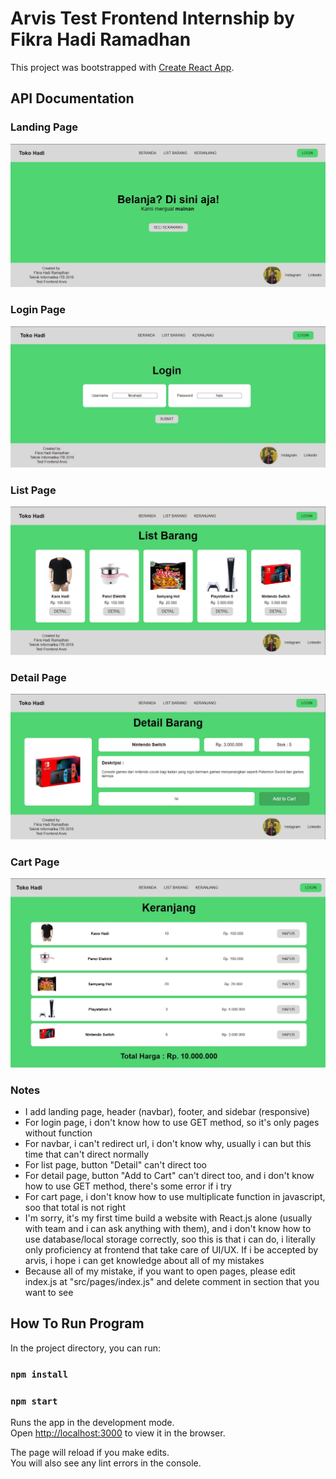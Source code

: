 # Arvis Test Frontend Internship by Fikra Hadi Ramadhan

This project was bootstrapped with [Create React App](https://github.com/facebook/create-react-app).

## API Documentation

### Landing Page
<img src='public/landingpage.jpg' alt='landingpage'>

### Login Page
<img src='public/login.jpg' alt='loginpage'>

### List Page
<img src='public/list.jpg' alt='listpage'>

### Detail Page
<img src='public/detail.jpg' alt='detailpage'>

### Cart Page
<img src='public/cart.jpg' alt='cartpage'>

### Notes
- I add landing page, header (navbar), footer, and sidebar (responsive)
- For login page, i don't know how to use GET method, so it's only pages without function
- For navbar, i can't redirect url, i don't know why, usually i can but this time that can't direct normally
- For list page, button "Detail" can't direct too
- For detail page, button "Add to Cart" can't direct too, and i don't know how to use GET method, there's some error if i try
- For cart page, i don't know how to use multiplicate function in javascript, soo that total is not right
- I'm sorry, it's my first time build a website with React.js alone (usually with team and i can ask anything with them), and i don't know how to use database/local storage correctly, soo this is that i can do, i literally only proficiency at frontend that take care of UI/UX. If i be accepted by arvis, i hope i can get knowledge about all of my mistakes
- Because all of my mistake, if you want to open pages, please edit index.js at "src/pages/index.js" and delete comment in section that you want to see

## How To Run Program

In the project directory, you can run:

### `npm install`
### `npm start`

Runs the app in the development mode.\
Open [http://localhost:3000](http://localhost:3000) to view it in the browser.

The page will reload if you make edits.\
You will also see any lint errors in the console.


